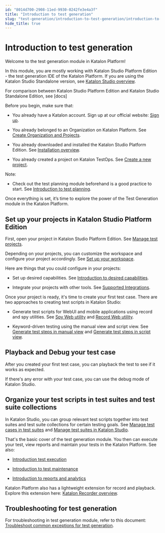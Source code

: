 ```yaml
---
id: "8014d700-2908-11ed-9930-0242fe3e4a3f"
title: "Introduction to test generation"
slug: "test-generation/introduction-to-test-generation/introduction-to-test-generation"
hide_title: true
---
```


# <a id="concept-3602" class="anchor_top_offset"/><a id="ariaid-title1" class="anchor_top_offset"/>Introduction to test generation

<p xmlns="http://www.w3.org/1999/xhtml" className="p">Welcome to the test generation module in <span className="ph">Katalon Platform</span>!</p> 
<p xmlns="http://www.w3.org/1999/xhtml" className="p">In this module, you are mostly working with Katalon Studio Platform Edition - the test generation IDE of the <span className="ph">Katalon Platform</span>. If you are using the Katalon Studio Standalone version, see <a className="xref j-external-link" href="https://docs.katalon.com/docs/katalon-studio-enterprise/katalon-studio-overview" target="_blank">Katalon Studio overview</a>.</p> 
<p xmlns="http://www.w3.org/1999/xhtml" className="p">For comparison between Katalon Studio Platform Edition and Katalon Studio Standalone Edition, see [docs]</p> 
<p xmlns="http://www.w3.org/1999/xhtml" className="p">Before you begin, make sure that:</p> 
<ul xmlns="http://www.w3.org/1999/xhtml" className="ul"><li className="li"><p className="p">You already have a Katalon account. Sign up at our official website: <a className="xref j-external-link" href="https://katalon.com/sign-up" target="_blank">Sign up</a>.</p></li><li className="li"><p className="p">You already belonged to an Organization on Katalon Platform. See <a className="xref" href="/docs/administration/administration-tasks/create-an-organization-and-project">Create Organization and Projects</a>.</p></li><li className="li"><p className="p">You already downloaded and installed the Katalon Studio Platform Edition. See <a className="xref" href="/docs/get-started/katalon-studio-installation/katalon-studio-installation-overview">Installation overview</a>.</p></li><li className="li"><p className="p">You already created a project on Katalon TestOps. See <a className="xref" href="/docs/administration/administration-tasks/create-an-organization-and-project#id_3">Create a new project</a>.</p></li></ul> 
<div xmlns="http://www.w3.org/1999/xhtml" className="note note note_note"><span className="note__title">Note:</span> <ul className="ul"><li className="li">Check out the test planning module beforehand is a good practice to start. See <a className="xref" href="/docs/test-planning/introduction-to-test-planning">Introduction to test planning</a>.</li></ul></div>
<p xmlns="http://www.w3.org/1999/xhtml" className="p">Once everything is set, it’s time to explore the power of the Test Generation module in the <span className="ph">Katalon Platform</span>.</p> 

## Set up your projects in Katalon Studio Platform Edition

<p xmlns="http://www.w3.org/1999/xhtml" className="p">First, open your project in Katalon Studio Platform Edition. See <a className="xref" href="/docs/test-generation/manage-projects/manage-test-projects/manage-test-project-in-katalon-studio-overview">Manage test projects</a>.</p> 
<p xmlns="http://www.w3.org/1999/xhtml" className="p">Depending on your projects, you can customize the workspace and configure your project accordingly. See <a className="xref" href="/docs/get-started/set-up-your-workspace/set-up-overview-in-katalon-platform">Set up your workspace</a>.</p> 
<p xmlns="http://www.w3.org/1999/xhtml" className="p">Here are things that you could configure in your projects:</p> 
<ul xmlns="http://www.w3.org/1999/xhtml" className="ul"><li className="li"><p className="p">Set up desired capabilities. See <a className="xref" href="/docs/test-generation/manage-projects/project-settings/desired-capabilities/introduction-to-desired-capabilities-in-katalon-studio">Introduction to desired capabilities</a>.</p></li><li className="li"><p className="p">Integrate your projects with other tools. See <a className="xref" href="/docs/general-information/supported-integration/supported-integration-in-katalon-platform">Supported Integrations</a>.</p></li></ul> 
<p xmlns="http://www.w3.org/1999/xhtml" className="p">Once your project is ready, it's time to create your first test case. There are two approaches to creating test scripts in Katalon Studio:</p> 
<ul xmlns="http://www.w3.org/1999/xhtml" className="ul"><li className="li"><p className="p">Generate test scripts for WebUI and mobile applications using record and spy utilities. See <a className="xref" href="/docs/test-generation/record-and-spy/webui-record-and-spy-utilities/spy-web-utility-in-katalon-studio">Spy Web utility</a> and <a className="xref" href="/docs/test-generation/record-and-spy/webui-record-and-spy-utilities/record-web-utility-in-katalon-studio">Record Web utility</a>.</p></li><li className="li"><p className="p">Keyword-driven testing using the manual view and script view. See <a className="xref" href="/docs/test-generation/create-test-cases/generate-test-steps-in-katalon-studio-manual-view">Generate test steps in manual view</a> and <a className="xref" href="/docs/test-generation/create-test-cases/generate-test-steps-in-katalon-studio-script-view">Generate test steps in script view</a>.</p></li></ul> 

## Playback and Debug your test case

<p xmlns="http://www.w3.org/1999/xhtml" className="p">After you created your first test case, you can playback the test to see if it works as expected.</p> 
<p xmlns="http://www.w3.org/1999/xhtml" className="p">If there's any error with your test case, you can use the debug mode of Katalon Studio.</p> 

## Organize your test scripts in test suites and test suite collections

<p xmlns="http://www.w3.org/1999/xhtml" className="p">In Katalon Studio, you can group relevant test scripts together into test suites and test suite collections for certain testing goals. See <a className="xref" href="/docs/test-management/manage-tests/test-suite/manage-test-suites-in-katalon-studio#task-39">Manage test cases in test suites</a> and <a className="xref" href="/docs/test-management/manage-tests/test-suite/manage-test-suites-in-katalon-studio">Manage test suites in Katalon Studio</a>.</p> 
<p xmlns="http://www.w3.org/1999/xhtml" className="p">That's the basic cover of the test generation module. You then can execute your test, view reports and maintain your tests in the <span className="ph">Katalon Platform</span>. See also: </p> 
<ul xmlns="http://www.w3.org/1999/xhtml" className="ul"><li className="li"><p className="p"><a className="xref" href="/docs/test-execution/test-execution-overview">Introduction test execution</a></p></li><li className="li"><p className="p"><a className="xref" href="/docs/test-maintenance/introduction-to-test-maintenance">Introduction to test maintenance</a></p></li><li className="li"><p className="p"><a className="xref" href="/docs/reports-and-analytics/introduction-to-reports-and-analytics">Introduction to reports and analytics</a></p></li></ul> 
<p xmlns="http://www.w3.org/1999/xhtml" className="p"><span className="ph">Katalon Platform</span> also has a lightweight extension for record and playback. Explore this extension here: <a className="xref" href="/docs/plugins-and-add-ons/katalon-recorder-extension/get-started/katalon-recorder-overview">Katalon Recorder overview</a>.</p> 

## Troubleshooting for test generation

<p xmlns="http://www.w3.org/1999/xhtml" className="p">For troubleshooting in test generation module, refer to this document: <a className="xref" href="/docs/test-generation/troubleshooting-for-test-generation/troubleshoot-common-exceptions/troubleshoot-common-exceptions-for-test-generation">Troubleshoot common exceptions for test generation</a>.</p> 
